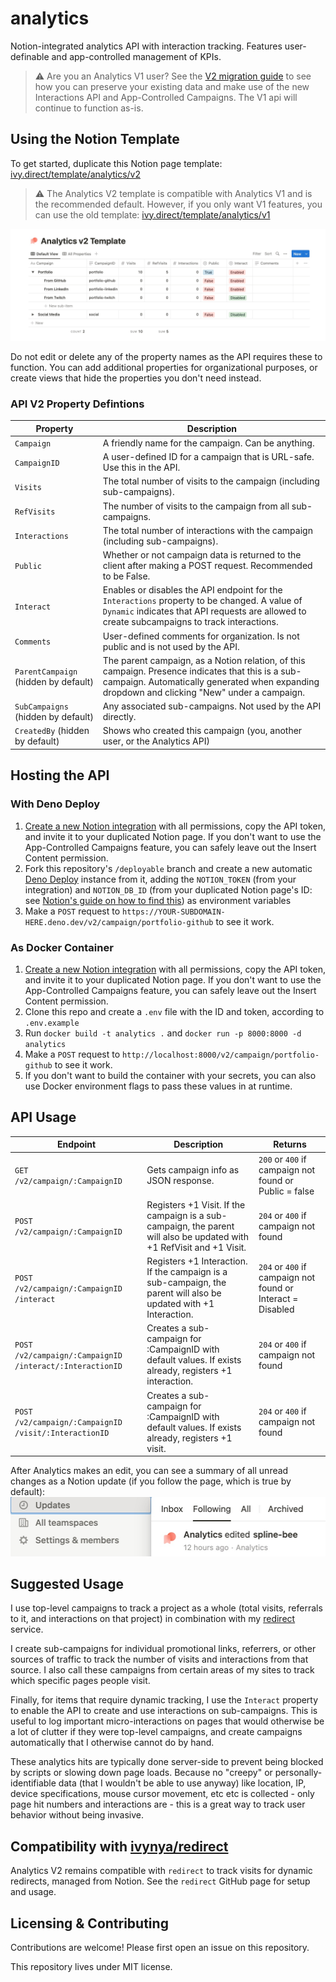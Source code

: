 # analytics
Notion-integrated analytics API with interaction tracking. Features user-definable and app-controlled management of KPIs.

> ⚠️ Are you an Analytics V1 user? See the [V2 migration guide](./MIGRATION.md) to see how you can preserve your existing data and make use of the new Interactions API and App-Controlled Campaigns. The V1 api will continue to function as-is.

## Using the Notion Template

To get started, duplicate this Notion page template: [ivy.direct/template/analytics/v2](https://ivy.direct/template/analytics/v2)

> ⚠️ The Analytics V2 template is compatible with Analytics V1 and is the recommended default. However, if you only want V1 features, you can use the old template: [ivy.direct/template/analytics/v1](https://ivy.direct/template/analytics/v1)

[![Notion Template](./v2_template.jpg)](https://ivy.direct/template/analytics/v2)

Do not edit or delete any of the property names as the API requires these to function. You can add additional properties for organizational purposes, or create views that hide the properties you don't need instead.

### API V2 Property Defintions
| Property | Description |
| --- | --- |
| `Campaign` | A friendly name for the campaign. Can be anything. |
| `CampaignID` | A user-defined ID for a campaign that is URL-safe. Use this in the API. |
| `Visits` | The total number of visits to the campaign (including sub-campaigns). |
| `RefVisits` | The number of visits to the campaign from all sub-campaigns. |
| `Interactions` | The total number of interactions with the campaign (including sub-campaigns). |
| `Public` | Whether or not campaign data is returned to the client after making a POST request. Recommended to be False. |
| `Interact` | Enables or disables the API endpoint for the `Interactions` property to be changed. A value of `Dynamic` indicates that API requests are allowed to create subcampaigns to track interactions. |
| `Comments` | User-defined comments for organization. Is not public and is not used by the API. |
| `ParentCampaign` (hidden by default) | The parent campaign, as a Notion relation, of this campaign. Presence indicates that this is a sub-campaign. Automatically generated when expanding dropdown and clicking "New" under a campaign. |
| `SubCampaigns` (hidden by default) | Any associated sub-campaigns. Not used by the API directly. |
| `CreatedBy` (hidden by default) | Shows who created this campaign (you, another user, or the Analytics API) |

## Hosting the API

### With Deno Deploy
1. [Create a new Notion integration](https://www.notion.so/my-integrations) with all permissions, copy the API token, and invite it to your duplicated Notion page. If you don't want to use the App-Controlled Campaigns feature, you can safely leave out the Insert Content permission.
2. Fork this repository's `/deployable` branch and create a new automatic [Deno Deploy](https://deno.com/deploy) instance from it, adding the `NOTION_TOKEN` (from your integration) and `NOTION_DB_ID` (from your duplicated Notion page's ID: see [Notion's guide on how to find this](https://developers.notion.com/docs/create-a-notion-integration#step-3-save-the-database-id)) as environment variables
3. Make a `POST` request to `https://YOUR-SUBDOMAIN-HERE.deno.dev/v2/campaign/portfolio-github` to see it work.

### As Docker Container
1. [Create a new Notion integration](https://www.notion.so/my-integrations) with all permissions, copy the API token, and invite it to your duplicated Notion page. If you don't want to use the App-Controlled Campaigns feature, you can safely leave out the Insert Content permission.
2. Clone this repo and create a `.env` file with the ID and token, according to `.env.example`
3. Run `docker build -t analytics .` and `docker run -p 8000:8000 -d analytics`
4. Make a `POST` request to `http://localhost:8000/v2/campaign/portfolio-github` to see it work.
5. If you don't want to build the container with your secrets, you can also use Docker environment flags to pass these values in at runtime.

## API Usage
| Endpoint | Description | Returns |
| --- | --- | --- |
| `GET /v2/campaign/:CampaignID` | Gets campaign info as JSON response. | `200` or `400` if campaign not found or Public = false |
| `POST /v2/campaign/:CampaignID` | Registers +1 Visit. If the campaign is a sub-campaign, the parent will also be updated with +1 RefVisit and +1 Visit. | `204` or `400` if campaign not found |
| `POST /v2/campaign/:CampaignID /interact` | Registers +1 Interaction. If the campaign is a sub-campaign, the parent will also be updated with +1 Interaction. | `204` or `400` if campaign not found or Interact = Disabled |
| `POST /v2/campaign/:CampaignID /interact/:InteractionID` | Creates a sub-campaign for :CampaignID with default values. If exists already, registers +1 interaction. | `204` or `400` if campaign not found |
| `POST /v2/campaign/:CampaignID /visit/:InteractionID` | Creates a sub-campaign for :CampaignID with default values. If exists already, registers +1 visit. | `204` or `400` if campaign not found |

After Analytics makes an edit, you can see a summary of all unread changes as a Notion update (if you follow the page, which is true by default):
[![Notion Update](./v2_example.jpg)](https://ivy.direct/template-analytics)

## Suggested Usage
I use top-level campaigns to track a project as a whole (total visits, referrals to it, and interactions on that project) in combination with my [redirect](https://github.com/ivynya/redirect) service.

I create sub-campaigns for individual promotional links, referrers, or other sources of traffic to track the number of visits and interactions from that source. I also call these campaigns from certain areas of my sites to track which specific pages people visit.

Finally, for items that require dynamic tracking, I use the `Interact` property to enable the API to create and use interactions on sub-campaigns. This is useful to log important micro-interactions on pages that would otherwise be a lot of clutter if they were top-level campaigns, and create campaigns automatically that I otherwise cannot do by hand.

These analytics hits are typically done server-side to prevent being blocked by scripts or slowing down page loads. Because no "creepy" or personally-identifiable data (that I wouldn't be able to use anyway) like location, IP, device specifications, mouse cursor movement, etc etc is collected - only page hit numbers and interactions are - this is a great way to track user behavior without being invasive.

## Compatibility with [ivynya/redirect](https://github.com/ivynya/redirect)
Analytics V2 remains compatible with `redirect` to track visits for dynamic redirects, managed from Notion. See the `redirect` GitHub page for setup and usage.

## Licensing & Contributing
Contributions are welcome! Please first open an issue on this repository.

This repository lives under MIT license.